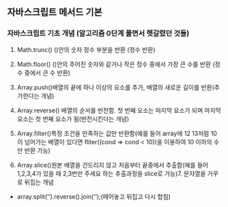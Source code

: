 ## 자바스크립트 메서드 기본

### 자바스크립트 기초 개념 (알고리즘 0단계 풀면서 헷갈렸던 것들)

1. Math.trunc()
()안의 숫자 정수 부분을 반환
(정수 반환)

2. Math.floor()
()안의 주어진 숫자와 같거나 작은 정수 중에서 가장 큰 수를 반환
(정수 중에서 큰 수 반환)

3. Array.push()배열의 끝에 하나 이상의 요소를 추가, 배열의 새로운 길이를 반환(추가한다는 개념)

4. Array.reverse()
배열의 순서를 반전함. 첫 번째 요소는 마지막 요소가 되며 마지막 요소는 첫 번째 요소가 됨(반전시킨다는 개념)

5. Array.filter()특정 조건을 만족하는 값만 반환함(예를 들어 array에 12 13처럼 10이 넘어가는 배열이 있다면 fliter((cond => cond < 10))을 이용하여 10 이하의 수만 반환 가능)

6. Array.slice()원본 배열을 건드리지 않고 처음부터 끝중에서 추출함(예를 들어 1,2,3,4가 있을 때 2,3번만 주세요 하는 추출과정을 slice로 가능)7. 문자열을 거꾸로 뒤집는 개념

* array.split(‘‘).reverse().join(‘‘);(떼어놓고 뒤집고 다시 합침)
